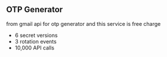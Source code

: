 OTP Generator
-------------

from gmail api for otp generator and this service is free charge

- 6 secret versions
- 3 rotation events
- 10,000 API calls
